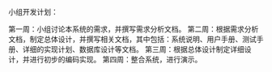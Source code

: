 小组开发计划：

第一周：小组讨论本系统的需求，并撰写需求分析文档。
第二周：根据需求分析文档，制定总体设计，并撰写相关文档，其中包括：系统说明、用户手册、测试手册、详细的实现计划、数据库设计等文档。
第三周：根据总体设计制定详细设计，并进行初步的编码实现。
第四周：整合系统，进行演示。
